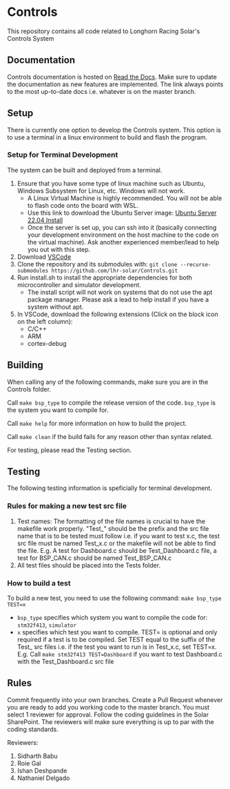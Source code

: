 # Controls
This repository contains all code related to Longhorn Racing Solar's Controls System

## Documentation
Controls documentation is hosted on [Read the Docs](https://controls-docs.readthedocs.io/en/latest/). Make sure to update the documentation as new features are implemented. The link always points to the most up-to-date docs i.e. whatever is on the master branch.

## Setup
There is currently one option to develop the Controls system. This option is to use a terminal in a linux environment to build and flash the program.

### Setup for Terminal Development
The system can be built and deployed from a terminal.
1. Ensure that you have some type of linux machine such as Ubuntu, Windows Subsystem for Linux, etc. Windows will not work.
    - A Linux Virtual Machine is highly recommended. You will not be able to flash code onto the board with WSL.
    - Use this link to download the Ubuntu Server image: [Ubuntu Server 22.04 Install](https://releases.ubuntu.com/22.04/)
    - Once the server is set up, you can ssh into it (basically connecting your development environment on the host machine to the code on the virtual machine). Ask another experienced member/lead to help you out with this step.
2. Download [VSCode](https://code.visualstudio.com/)
3. Clone the repository and its submodules with: 
```git clone --recurse-submodules https://github.com/lhr-solar/Controls.git``` 
4. Run install.sh to install the appropriate dependencies for both microcontroller and simulator development.
    - The install script will not work on systems that do not use the apt package manager. Please ask a lead to help install if you have a system without apt. 
5. In VSCode, download the following extensions (Click on the block icon on the left column):
    - C/C++
    - ARM
    - cortex-debug

## Building
When calling any of the following commands, make sure you are in the Controls folder.

Call ```make bsp_type``` to compile the release version of the code. ```bsp_type``` is the system you want to compile for.

Call ```make help``` for more information on how to build the project.

Call ```make clean``` if the build fails for any reason other than syntax related.

For testing, please read the Testing section.

## Testing
The following testing information is speficially for terminal development.

### Rules for making a new test src file
1. Test names: The formatting of the file names is crucial to have the makefile work properly. "Test_" should be the prefix and the src file name that is to be tested must follow i.e. if you want to test x.c, the test src file must be named Test_x.c or the makefile will not be able to find the file.
    E.g. A test for Dashboard.c should be Test_Dashboard.c file, a test for BSP_CAN.c should be named Test_BSP_CAN.c
2. All test files should be placed into the Tests folder.

### How to build a test
To build a new test, you need to use the following command:
```make bsp_type TEST=x```

- ```bsp_type``` specifies which system you want to compile the code for: ```stm32f413```, ```simulator```
- ```x``` specifies which test you want to compile. TEST= is optional and only required if a test is to be compiled. Set TEST equal to the suffix of the Test_ src files i.e. if the test you want to run is in Test_x.c, set TEST=x.
    E.g. Call ```make stm32f413 TEST=Dashboard``` if you want to test Dashboard.c with the Test_Dashboard.c src file

## Rules
Commit frequently into your own branches. Create a Pull Request whenever you are ready to add you working code to the master branch. You must select 1 reviewer for approval. Follow the coding guidelines in the Solar SharePoint. The reviewers will make sure everything is up to par with the coding standards.

Reviewers:
1. Sidharth Babu
2. Roie Gal
3. Ishan Deshpande
4. Nathaniel Delgado

